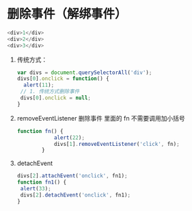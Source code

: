 # 删除事件（解绑事件）



```js
<div>1</div>
<div>2</div>
<div>3</div>
```



1. 传统方式：

   ```js
   var divs = document.querySelectorAll('div');
   divs[0].onclick = function() {
   	 alert(11);
   	// 1. 传统方式删除事件
   	divs[0].onclick = null;
   }
   ```

   

2. removeEventListener 删除事件  里面的 fn 不需要调用加小括号

   ```js
   function fn() {
               alert(22);
               divs[1].removeEventListener('click', fn);
           }
   ```

   

3. detachEvent

   ```js
   divs[2].attachEvent('onclick', fn1);
   function fn1() {
   	alert(33);
   	divs[2].detachEvent('onclick', fn1);
   }
   ```

   